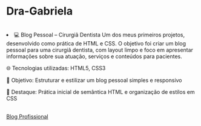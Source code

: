 <h1>Dra-Gabriela</h1>
<br>
<li>💻 Blog Pessoal – Cirurgiã Dentista
Um dos meus primeiros projetos, desenvolvido como prática de HTML e CSS. O objetivo foi criar um blog pessoal para uma cirurgiã dentista, com layout limpo e foco em apresentar informações sobre sua atuação, serviços e conteúdos para pacientes.

🌐 Tecnologias utilizadas: HTML5, CSS3

🎯 Objetivo: Estruturar e estilizar um blog pessoal simples e responsivo

📌 Destaque: Prática inicial de semântica HTML e organização de estilos em CSS</li>
<br>
<a href="https://dra-gabriela-moraess.netlify.app/">Blog Profissional</a>
